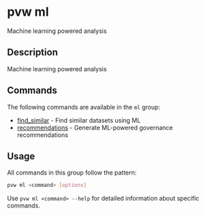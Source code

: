 # pvw ml

Machine learning powered analysis

## Description

Machine learning powered analysis

## Commands

The following commands are available in the `ml` group:

- [find_similar](./find_similar.md) - Find similar datasets using ML
- [recommendations](./recommendations.md) - Generate ML-powered governance recommendations

## Usage

All commands in this group follow the pattern:

```bash
pvw ml <command> [options]
```

Use `pvw ml <command> --help` for detailed information about specific commands.

